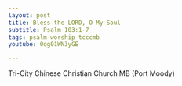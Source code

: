 ```yaml
---
layout: post
title: Bless the LORD, O My Soul
subtitle: Psalm 103:1-7
tags: psalm worship tcccmb
youtube: 0qg01WN3yGE

---
```

Tri-City Chinese Christian Church MB (Port Moody)
